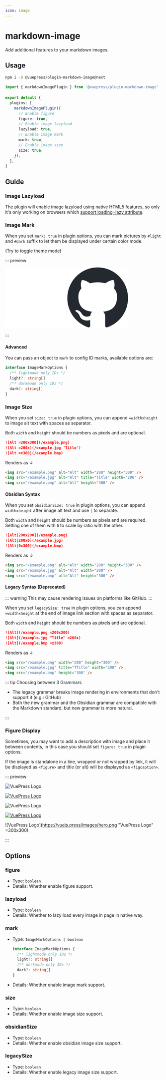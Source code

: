 ```yaml
---
icon: image
---
```


# markdown-image

<NpmBadge package="@vuepress/plugin-markdown-image" />

Add additional features to your markdown images.

## Usage

```bash
npm i -D @vuepress/plugin-markdown-image@next
```

```ts
import { markdownImagePlugin } from '@vuepress/plugin-markdown-image'

export default {
  plugins: [
    markdownImagePlugin({
      // Enable figure
      figure: true,
      // Enable image lazyload
      lazyload: true,
      // Enable image mark
      mark: true,
      // Enable image size
      size: true,
    }),
  ],
}
```

## Guide

### Image Lazyload

The plugin will enable image lazyload using native HTML5 features, so only it's only working on browsers which [support loading=lazy attribute](https://caniuse.com/loading-lazy-attr).

### Image Mark

When you set `mark: true` in plugin options, you can mark pictures by `#light` and `#dark` suffix to let them be displayed under certain color mode.

<VPToggleColorModeButton /> (Try to toggle theme mode)

::: preview

![GitHub Light](/images/icon/github-light.svg#dark)
![GitHub Dark](/images/icon/github-dark.svg#light)

:::

#### Advanced

You can pass an object to `mark` to config ID marks, available options are:

```ts
interface ImageMarkOptions {
  /** lightmode only IDs */
  light?: string[]
  /** darkmode only IDs */
  dark?: string[]
}
```

### Image Size

When you set `size: true` in plugin options, you can append `=widthxheight` to image alt text with spaces as separator.

Both `width` and `height` should be numbers as pixels and are optional.

```md
![Alt =200x300](/example.png)
![Alt =200x](/example.jpg 'Title')
![Alt =x300](/example.bmp)
```

Renders as ↓

```html
<img src="/example.png" alt="Alt" width="200" height="300" />
<img src="/example.jpg" alt="Alt" title="Title" width="200" />
<img src="/example.bmp" alt="Alt" height="300" />
```

#### Obsidian Syntax

When you set `obsidianSize: true` in plugin options, you can append `widthxheight` after image alt text and use `|` to separate.

Both `width` and `height` should be numbers as pixels and are required. Setting one of them with `0` to scale by ratio with the other.

```md
![Alt|200x200](/example.png)
![Alt|200x0](/example.jpg)
![Alt|0x300](/example.bmp)
```

Renders as ↓

```html
<img src="/example.png" alt="Alt" width="200" height="300" />
<img src="/example.jpg" alt="Alt" width="200" />
<img src="/example.bmp" alt="Alt" height="300" />
```

#### Legacy Syntax (Deprecated)

::: warning This may cause rendering issues on platforms like GitHub.
:::

When you set `legacySize: true` in plugin options, you can append `=widthxheight` at the end of image link section with spaces as separator.

Both `width` and `height` should be numbers as pixels and are optional.

```md
![Alt](/example.png =200x300)
![Alt](/example.jpg "Title" =200x)
![Alt](/example.bmp =x300)
```

Renders as ↓

```html
<img src="/example.png" width="200" height="300" />
<img src="/example.jpg" title="TTitle" width="200" />
<img src="/example.bmp" height="300" />
```

::: tip Choosing between 3 Grammars

- The legacy grammar breaks image rendering in environments that don't support it (e.g.: GitHub)
- Both the new grammar and the Obsidian grammar are compatible with the Markdown standard, but new grammar is more natural.

:::

### Figure Display

Sometimes, you may want to add a description with image and place it between contents, in this case you should set `figure: true` in plugin options.

If the image is standalone in a line, wrapped or not wrapped by link, it will be displayed as `<figure>` and title (or alt) will be displayed as `<figcaption>`.

::: preview

![VuePress Logo](/favicon.ico)

[![VuePress Logo](/favicon.ico)](https://vuejs.press/)

![VuePress Logo](/favicon.ico 'VuePress Logo')

[![VuePress Logo](/favicon.ico 'VuePress Logo')](https://vuejs.press/)

![VuePress Logo](https://vuejs.press/images/hero.png "VuePress Logo" =300x300)

:::

## Options

### figure

- Type: `boolean`
- Details: Whether enable figure support.

### lazyload

- Type: `boolean`
- Details: Whether to lazy load every image in page in native way.

### mark

- Type: `ImageMarkOptions | boolean`

  ```ts
  interface ImageMarkOptions {
    /** lightmode only IDs */
    light?: string[]
    /** darkmode only IDs */
    dark?: string[]
  }
  ```

- Details: Whether enable image mark support.

### size

- Type: `boolean`
- Details: Whether enable image size support.

### obsidianSize

- Type: `boolean`
- Details: Whether enable obsidian image size support.

### legacySize

- Type: `boolean`
- Details: Whether enable legacy image size support.

<script setup>
import VPToggleColorModeButton from '@theme/VPToggleColorModeButton.vue'
</script>
